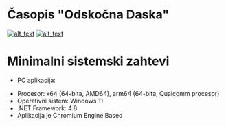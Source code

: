# Časopis "Odskočna Daska"
[<img alt="alt_text" src="https://user-images.githubusercontent.com/84191191/182117286-4dc2af30-7e4f-40d6-a533-6966d2c6674e.png" />](https://ukicomputers.github.io/casopisodskocnadaska/cdn/windows/preuzimanje_windows.html)
[<img alt="alt_text" src="https://user-images.githubusercontent.com/84191191/182117295-fb58ef38-7dba-409f-9ede-29737daf6d1a.png" />](https://ukicomputers.github.io/casopisodskocnadaska/cdn/android/preuzimanje_android.html)

# Minimalni sistemski zahtevi
* PC aplikacija:
 - Procesor: x64 (64-bita, AMD64), arm64 (64-bita, Qualcomm procesor)
 - Operativni sistem: Windows 11
 - .NET Framework: 4.8
 - Aplikacija je Chromium Engine Based
    
